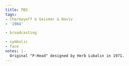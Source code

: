 ```yaml
---
title: PBS
tags:
- Chermayeff & Geismar & Haviv
- '1984'

- broadcasting

- symbolic
- face
notes: |-
  Original "P-Head" designed by Herb Lubalin in 1971.
---
```



